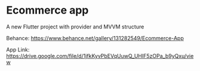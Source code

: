 # Ecommerce app

A new Flutter project with provider and MVVM structure

Behance: https://www.behance.net/gallery/131282549/Ecommerce-App

App Link: https://drive.google.com/file/d/1jfkKyvPbEVqUuwQ_UHIF5zOPa_b9yQxu/view
